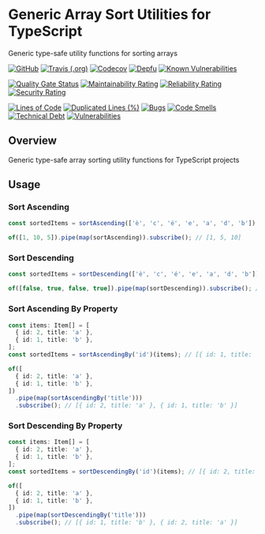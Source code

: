 # Generic Array Sort Utilities for TypeScript

Generic type-safe utility functions for sorting arrays

[![GitHub](https://img.shields.io/github/license/mcvanhassel/sort-utils)](LICENSE)
[![Travis (.org)](https://img.shields.io/travis/mcvanhassel/sort-utils)](https://travis-ci.org/github/mcvanhassel/sort-utils)
[![Codecov](https://img.shields.io/codecov/c/github/mcvanhassel/sort-utils)](https://codecov.io/gh/mcvanhassel/sort-utils)
[![Depfu](https://img.shields.io/depfu/mcvanhassel/sort-utils)](https://depfu.com/repos/github/mcvanhassel/sort-utils)
[![Known Vulnerabilities](https://snyk.io/test/github/mcvanhassel/sort-utils/badge.svg?targetFile=package.json)](https://snyk.io/test/github/mcvanhassel/sort-utils?targetFile=package.json)

[![Quality Gate Status](https://sonarcloud.io/api/project_badges/measure?project=mcvanhassel_sort-utils&metric=alert_status)](https://sonarcloud.io/dashboard?id=mcvanhassel_sort-utils)
[![Maintainability Rating](https://sonarcloud.io/api/project_badges/measure?project=mcvanhassel_sort-utils&metric=sqale_rating)](https://sonarcloud.io/dashboard?id=mcvanhassel_sort-utils)
[![Reliability Rating](https://sonarcloud.io/api/project_badges/measure?project=mcvanhassel_sort-utils&metric=reliability_rating)](https://sonarcloud.io/dashboard?id=mcvanhassel_sort-utils)
[![Security Rating](https://sonarcloud.io/api/project_badges/measure?project=mcvanhassel_sort-utils&metric=security_rating)](https://sonarcloud.io/dashboard?id=mcvanhassel_sort-utils)

[![Lines of Code](https://sonarcloud.io/api/project_badges/measure?project=mcvanhassel_sort-utils&metric=ncloc)](https://sonarcloud.io/dashboard?id=mcvanhassel_sort-utils)
[![Duplicated Lines (%)](https://sonarcloud.io/api/project_badges/measure?project=mcvanhassel_sort-utils&metric=duplicated_lines_density)](https://sonarcloud.io/dashboard?id=mcvanhassel_sort-utils)
[![Bugs](https://sonarcloud.io/api/project_badges/measure?project=mcvanhassel_sort-utils&metric=bugs)](https://sonarcloud.io/dashboard?id=mcvanhassel_sort-utils)
[![Code Smells](https://sonarcloud.io/api/project_badges/measure?project=mcvanhassel_sort-utils&metric=code_smells)](https://sonarcloud.io/dashboard?id=mcvanhassel_sort-utils)
[![Technical Debt](https://sonarcloud.io/api/project_badges/measure?project=mcvanhassel_sort-utils&metric=sqale_index)](https://sonarcloud.io/dashboard?id=mcvanhassel_sort-utils)
[![Vulnerabilities](https://sonarcloud.io/api/project_badges/measure?project=mcvanhassel_sort-utils&metric=vulnerabilities)](https://sonarcloud.io/dashboard?id=mcvanhassel_sort-utils)

## Overview

Generic type-safe array sorting utility functions for TypeScript projects

## Usage

### Sort Ascending

```typescript
const sortedItems = sortAscending(['è', 'c', 'é', 'e', 'a', 'd', 'b']); // ['a', 'b', 'c', 'd', 'e', 'é', 'è']
```

```typescript
of([1, 10, 5]).pipe(map(sortAscending)).subscribe(); // [1, 5, 10]
```

### Sort Descending

```typescript
const sortedItems = sortDescending(['è', 'c', 'é', 'e', 'a', 'd', 'b']); // ['è', 'é', 'e', 'd', 'c', 'b', 'a']
```

```typescript
of([false, true, false, true]).pipe(map(sortDescending)).subscribe(); // [true, true, false, false]
```

### Sort Ascending By Property

```typescript
const items: Item[] = [
  { id: 2, title: 'a' },
  { id: 1, title: 'b' },
];
const sortedItems = sortAscendingBy('id')(items); // [{ id: 1, title: 'b' }, { id: 2, title: 'a' }]
```

```typescript
of([
  { id: 2, title: 'a' },
  { id: 1, title: 'b' },
])
  .pipe(map(sortAscendingBy('title')))
  .subscribe(); // [{ id: 2, title: 'a' }, { id: 1, title: 'b' }]
```

### Sort Descending By Property

```typescript
const items: Item[] = [
  { id: 2, title: 'a' },
  { id: 1, title: 'b' },
];
const sortedItems = sortDescendingBy('id')(items); // [{ id: 2, title: 'a' }, { id: 1, title: 'b' }]
```

```typescript
of([
  { id: 2, title: 'a' },
  { id: 1, title: 'b' },
])
  .pipe(map(sortDescendingBy('title')))
  .subscribe(); // [{ id: 1, title: 'b' }, { id: 2, title: 'a' }]
```
